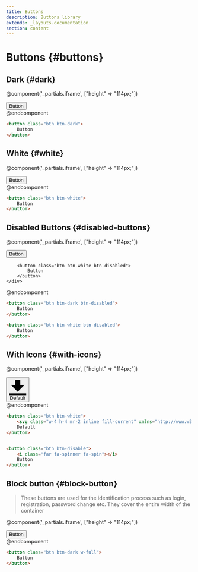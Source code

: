 ```yaml
---
title: Buttons
description: Buttons library
extends: _layouts.documentation
section: content
---
```


# Buttons {#buttons}

## Dark {#dark}

@component('_partials.iframe', ["height" => "114px;"])
<div class="px-4 py-8 bg-white">
    <div class="max-w-3xl mx-auto space-y-4 flex flex-col items-center justify-start sm:space-y-0 sm:flex-row sm:items-end sm:justify-around">
        <button class="btn btn-dark">
            Button
        </button>
    </div>
</div>
@endcomponent

```html
<button class="btn btn-dark">
    Button
</button>
```

## White {#white}

@component('_partials.iframe', ["height" => "114px;"])
<div class="px-4 py-8 bg-white">
    <div class="max-w-3xl mx-auto space-y-4 flex flex-col items-center justify-start sm:space-y-0 sm:flex-row sm:items-end sm:justify-around">
        <button class="btn btn-white">
            Button
        </button>
    </div>
</div>
@endcomponent

```html
<button class="btn btn-white">
    Button
</button>
```

## Disabled Buttons {#disabled-buttons}

@component('_partials.iframe', ["height" => "114px;"])
<div class="px-4 py-8 bg-white">
    <div class="max-w-3xl mx-auto space-y-4 flex flex-col items-center justify-start sm:space-y-0 sm:flex-row sm:items-end sm:justify-around">
        <button class="btn btn-dark btn-disabled">
            Button
        </button>
        
        <button class="btn btn-white btn-disabled">
            Button
        </button>
    </div>
</div>
@endcomponent

```html
<button class="btn btn-dark btn-disabled">
    Button
</button>

<button class="btn btn-white btn-disabled">
    Button
</button>
```

## With Icons {#with-icons}

@component('_partials.iframe', ["height" => "114px;"])
<div class="px-4 py-8 bg-white">
    <div class="max-w-3xl mx-auto space-y-4 flex flex-col items-center justify-start sm:space-y-0 sm:flex-row sm:items-end sm:justify-around">
        <button class="btn btn-white">
            <svg class="w-4 h-4 mr-2 inline fill-current" xmlns="http://www.w3.org/2000/svg" viewBox="0 0 20 20"><path d="M13 8V2H7v6H2l8 8 8-8h-5zM0 18h20v2H0v-2z"/></svg>
            Default
        </button>
    </div>
</div>
@endcomponent

```html
<button class="btn btn-white">
    <svg class="w-4 h-4 mr-2 inline fill-current" xmlns="http://www.w3.org/2000/svg" viewBox="0 0 20 20"><path d="M13 8V2H7v6H2l8 8 8-8h-5zM0 18h20v2H0v-2z"/></svg>
    Default
</button>


<button class="btn btn-disable">
    <i class="far fa-spinner fa-spin"></i>
    Button
</button>
```

## Block button {#block-button}

>These buttons are used for the identification process such as login, registration, password change etc. They cover the entire width of the container

@component('_partials.iframe', ["height" => "114px;"])
<div class="px-4 py-8 bg-white">
    <div class="max-w-xl mx-auto space-y-4 flex flex-col items-center justify-start sm:space-y-0 sm:flex-row sm:items-end sm:justify-around">
        <button class="btn btn-dark w-full">
            Button
        </button>
    </div>
</div>
@endcomponent

```html
<button class="btn btn-dark w-full">
    Button
</button>
```
